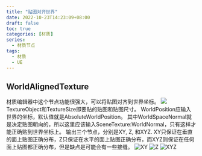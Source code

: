 ```yaml
---
title: "贴图对齐世界"
date: 2022-10-23T14:23:09+08:00
draft: false
toc: true
categories: [材质]
series:
  - 材质节点
tags: 
  - 材质
  - UE
---
```

## WorldAlignedTexture
材质编辑器中这个节点功能很强大，可以将贴图对齐到世界坐标。
![](./main.png)
TextureObject和TextureSize即要贴的贴图和贴图尺寸。
WorldPosition应输入世界的坐标，默认值就是AbsoluteWorldPosition。
其中WorldSpaceNormal就是决定贴图朝向的，所以这里应该输入SceneTexture:WorldNormal，只有这样才能正确贴到世界坐标上。
输出三个节点，分别是XY, Z, 和XYZ. XY只保证在垂直的面上贴图正确分布，Z只保证在水平的面上贴图正确分布，而XYZ则保证在任何面上贴图都正确分布，但是缺点是可能会有一些接缝。
![XY](./xy.png)
![Z](./z.png)
![XYZ](./xyz.png)


